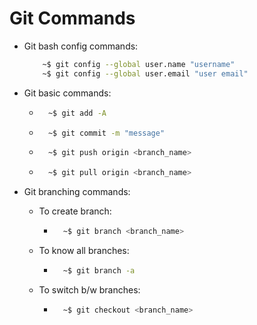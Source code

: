 # Git Commands

* Git bash config commands:

	```bash
		~$ git config --global user.name "username"
		~$ git config --global user.email "user email"
	```
* Git basic commands:
	
	* ```bash
		~$ git add -A
	* ```bash
		~$ git commit -m "message"
	* ```bash
		~$ git push origin <branch_name>
	* ```bash
		~$ git pull origin <branch_name>

* Git branching commands:
	* To create branch:
		* ```bash
			~$ git branch <branch_name>
	* To know all branches:
		* ```bash
			~$ git branch -a
	* To switch b/w branches:
		* ```bash
			~$ git checkout <branch_name>
